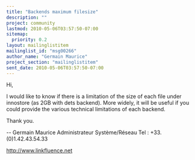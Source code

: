 ```yaml
---
title: "Backends maximum filesize"
description: ""
project: community
lastmod: 2010-05-06T03:57:50-07:00
sitemap:
  priority: 0.2
layout: mailinglistitem
mailinglist_id: "msg00266"
author_name: "Germain Maurice"
project_section: "mailinglistitem"
sent_date: 2010-05-06T03:57:50-07:00
---
```


Hi,

I would like to know if there is a limitation of the size of each file 
under innostore (as 2GB with dets backend).
More widely, it will be useful if you could provide the various 
technical limitations of each backend.


Thank you.

--
Germain Maurice
Administrateur Système/Réseau
Tel : +33.(0)1.42.43.54.33

http://www.linkfluence.net
